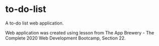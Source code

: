 # to-do-list
A to-do list web application.

Web application was created using lesson from The App Brewery - The Complete 2020 Web Development Bootcamp, Section 22. 
